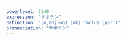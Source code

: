```yaml
---
powerlevel: 2140
expression: "サボテン"
definition: "(n,adj-no) (uk) cactus (por:)"
pronunciation: "サボテン"
---
```

